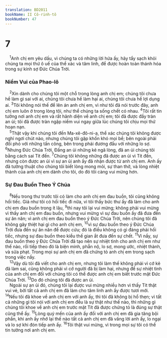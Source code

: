 ```yaml
---
translation: BD2011
bookName: II Cô-rinh-tô 
bookNumber: 47
---
```


<div class="title"><h1>7</h1></div>
<span class="verse 2co_7_1"> <sup>1</sup>Anh chị em yêu dấu, vì chúng ta có những lời hứa ấy, hãy tẩy sạch khỏi chúng ta mọi thứ ô uế của thể xác và tâm linh, để được hoàn toàn thánh hóa trong sự kính sợ Ðức Chúa Trời.<br/></span>
<div class="title"><h3>Niềm Vui của Phao-lô</h3></div>
<span class="verse 2co_7_2"> <sup>2</sup>Xin dành cho chúng tôi một chỗ trong lòng anh chị em; chúng tôi chưa hề làm gì sai với ai, chúng tôi chưa hề làm hại ai, chúng tôi chưa hề lợi dụng ai. </span>
<span class="verse 2co_7_3"><sup>3</sup>Tôi không nói thế để lên án anh chị em, vì như tôi đã nói trước đây, anh chị em luôn ở trong lòng tôi, như thể chúng ta sống chết có nhau. </span>
<span class="verse 2co_7_4"><sup>4</sup>Tôi rất tin tưởng nơi anh chị em và rất hãnh diện về anh chị em; tôi đã được đầy tràn an ủi; tôi đã được tràn ngập niềm vui ngay giữa lúc chúng tôi chịu mọi thứ hoạn nạn.<br/></span>
<span class="verse 2co_7_5"> <sup>5</sup>Thật vậy khi chúng tôi đến Ma-xê-đô-ni-a, thể xác chúng tôi không được nghỉ ngơi chút nào, nhưng chúng tôi gặp khốn khó mọi bề; bên ngoài phải đối phó với những tấn công, bên trong phải đương đầu với những lo sợ. </span>
<span class="verse 2co_7_6"><sup>6</sup>Nhưng Ðức Chúa Trời, Ðấng an ủi những kẻ ngã lòng, đã an ủi chúng tôi bằng cách sai Tít đến. </span>
<span class="verse 2co_7_7"><sup>7</sup>Chúng tôi không những đã được an ủi vì Tít đến, nhưng còn được an ủi vì sự an ủi anh ấy đã nhận được từ anh chị em. Anh ấy đã tường thuật cho chúng tôi biết lòng mong mỏi, sự than thở, và lòng nhiệt thành của anh chị em dành cho tôi, do đó tôi càng vui mừng hơn.<br/></span>
<div class="title"><h3>Sự Ðau Buồn Theo Ý Chúa</h3></div>
<span class="verse 2co_7_8"> <sup>8</sup>Nếu trong thư trước tôi có làm cho anh chị em đau buồn, tôi cũng không hối tiếc. Giả như tôi có hối tiếc đi nữa, vì tôi thấy bức thư ấy đã làm cho anh chị em đau buồn trong ít lâu, </span>
<span class="verse 2co_7_9"><sup>9</sup>thì nay tôi lại vui mừng; không phải vui mừng vì thấy anh chị em đau buồn, nhưng vui mừng vì sự đau buồn ấy đã đưa đến sự ăn năn; vì anh chị em đau buồn theo ý Ðức Chúa Trời, nên chúng tôi đã không gây thiệt hại gì cho anh chị em, </span>
<span class="verse 2co_7_10"><sup>10</sup>vì sự đau buồn theo ý Ðức Chúa Trời đưa đến sự ăn năn để được cứu; đó là điều không có gì đáng phải hối tiếc, nhưng sự đau buồn theo kiểu thế gian ắt đưa đến sự chết. </span>
<span class="verse 2co_7_11"><sup>11</sup>Vì nầy, sự đau buồn theo ý Ðức Chúa Trời đã tạo nên sự nhiệt tình cho anh chị em như thế nào, rồi tiếp theo đó là biện minh, phẫn nộ, lo sợ, mong ước, nhiệt thành, và sửa phạt. Trong mọi sự anh chị em đã chứng tỏ anh chị em trong sạch trong việc nầy.<br/></span>
<span class="verse 2co_7_12"> <sup>12</sup>Vậy dù tôi đã viết cho anh chị em, nhưng tôi làm thế không phải vì cớ kẻ đã làm sai, cũng không phải vì cớ người đã bị làm hại, nhưng để sự nhiệt tình của anh chị em đối với chúng tôi có thể được anh chị em biết trước mặt Ðức Chúa Trời. </span>
<span class="verse 2co_7_13"><sup>13</sup>Do đó chúng tôi đã được an ủi.<br/> Ngoài sự an ủi đó, chúng tôi lại được vui mừng nhiều hơn vì thấy Tít thật vui vẻ, bởi tất cả anh chị em đã làm cho tâm linh anh ấy được tươi mới. </span>
<span class="verse 2co_7_14"><sup>14</sup>Nếu tôi đã khoe về anh chị em với anh ấy, thì tôi đã không bị hổ thẹn; vì tất cả những gì tôi nói với anh chị em đều là sự thật như thế nào, thì những gì chúng tôi khoe về anh chị em trước mặt Tít đã được chứng tỏ là đúng sự thật cũng thể ấy. </span>
<span class="verse 2co_7_15"><sup>15</sup>Lòng quý mến của anh ấy đối với anh chị em đã gia tăng bội phần, khi anh ấy nhớ lại thế nào tất cả anh chị em đã vâng lời anh ấy, lo ngại và lo sợ khi đón tiếp anh ấy. </span>
<span class="verse 2co_7_16"><sup>16</sup>Tôi thật vui mừng, vì trong mọi sự tôi có thể tin tưởng nơi anh chị em. <br/></span>
